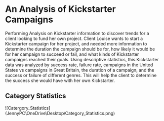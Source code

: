 # An Analysis of Kickstarter Campaigns
Performing Analysis on Kickstarter information to discover trends for a client looking to fund her own project. Client Louise wants to start a Kickstarter campaign for her project, and needed more information to determine the duration the campaign should be for, how likely it would be for her campaign to succeed or fail, and what kinds of Kickstarter campaigns reached their goals. Using descriptive statistics, this Kickstarter data was analyzed by success rate, failure rate, campaigns in the United States vs campaigns in Great Britain, the duration of a campaign, and the success or failure of different genres. This will help the client to determine the success she would have with her own Kickstarter.
## Category Statistics
![Catergory_Statistics] (JennyPC\OneDrive\Desktop\Category_Statistics.png)

